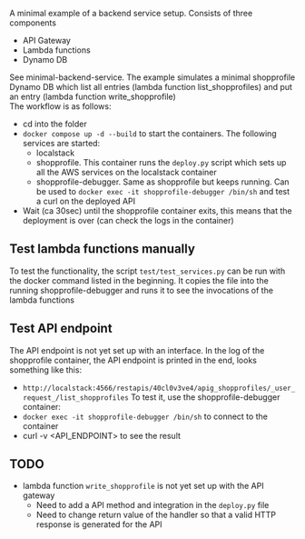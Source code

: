 A minimal example of a backend service setup. Consists of three components
- API Gateway
- Lambda functions
- Dynamo DB

See minimal-backend-service. The example simulates a minimal shopprofile Dynamo DB which list all entries (lambda function list_shopprofiles) and put an entry (lambda function write_shopprofile)  
The workflow is as follows:
- cd into the folder
- `docker compose up -d --build` to start the containers. The following services are started:
    - localstack
    - shopprofile. This container runs the `deploy.py` script which sets up all the AWS services on the localstack container
    - shopprofile-debugger. Same as shopprofile but keeps running. Can be used to `docker exec -it shopprofile-debugger /bin/sh` and test a curl on the deployed API
- Wait (ca 30sec) until the shopprofile container exits, this means that the deployment is over (can check the logs in the container)

## Test lambda functions manually
To test the functionality, the script `test/test_services.py` can be run with the docker command listed in the beginning. It copies the file into the running shopprofile-debugger and runs it to see the invocations of the lambda functions

## Test API endpoint
The API endpoint is not yet set up with an interface. In the log of the shopprofile container, the API endpoint is printed in the end, looks something like this:
- `http://localstack:4566/restapis/40cl0v3ve4/apig_shopprofiles/_user_request_/list_shopprofiles`
To test it, use the shopprofile-debugger container:
- `docker exec -it shopprofile-debugger /bin/sh` to connect to the container
- curl -v <API_ENDPOINT> to see the result





## TODO
- lambda function `write_shopprofile` is not yet set up with the API gateway
    - Need to add a API method and integration in the `deploy.py` file
    - Need to change return value of the handler so that a valid HTTP response is generated for the API